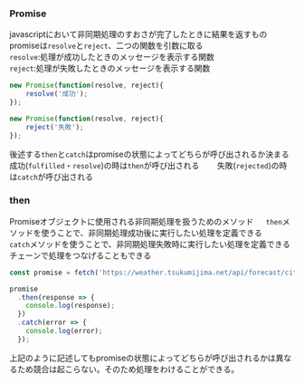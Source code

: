 ### Promise
javascriptにおいて非同期処理のすおさが完了したときに結果を返すもの　　
promiseは`resolve`と`reject`、二つの関数を引数に取る  
`resolve`:処理が成功したときのメッセージを表示する関数  
`reject`:処理が失敗したときのメッセージを表示する関数  
```javascript
new Promise(function(resolve, reject){
    resolve('成功');
});

new Promise(function(resolve, reject){
    reject('失敗');
});
```

後述する`then`と`catch`はpromiseの状態によってどちらが呼び出されるか決まる　　
成功(`fulfilled`・`resolve`)の時は`then`が呼び出される　　
失敗(`rejected`)の時は`catch`が呼び出される  

### then
Promiseオブジェクトに使用される非同期処理を扱うためのメソッド 　
`then`メソッドを使うことで、非同期処理成功後に実行したい処理を定義できる　　
`catch`メソッドを使うことで、非同期処理失敗時に実行したい処理を定義できる　　
　　  
チェーンで処理をつなげることもできる
```javascript
const promise = fetch('https://weather.tsukumijima.net/api/forecast/city/250010');

promise
  .then(response => {
    console.log(response);
  })
  .catch(error => {
    console.log(error);
  });
```
上記のように記述してもpromiseの状態によってどちらが呼び出されるかは異なるため競合は起こらない。そのため処理をわけることができる。
